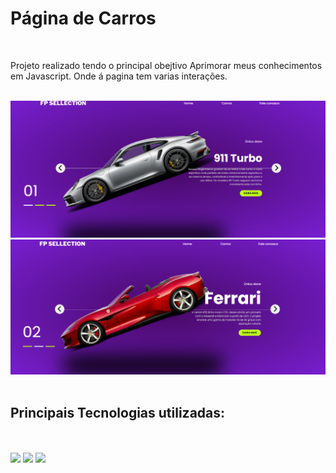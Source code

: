<h1>Página de Carros </h1>
<br>
<p>Projeto realizado tendo o principal obejtivo Aprimorar meus conhecimentos em Javascript. Onde á pagina tem varias interações. </p>
<br>
<img src="https://github.com/Kaio-gabrieel/LandePageCarros/blob/main/Assets/Captura%20de%20tela%202024-07-18%20193446.png?raw=true">
<img src="https://github.com/Kaio-gabrieel/LandePageCarros/blob/main/Assets/Captura%20de%20tela%202024-07-18%20193506.png?raw=true">
<img src="">
<h2>Principais Tecnologias utilizadas:</h2>
<br>
<br>
<Img src="https://img.shields.io/badge/HTML-239120?style=for-the-badge&logo=html5&logoColor=white">
<img src="https://img.shields.io/badge/CSS-239120?&style=for-the-badge&logo=css3&logoColor=white">
<img src="https://img.shields.io/badge/JavaScript-F7DF1E?style=for-the-badge&logo=javascript&logoColor=black">
